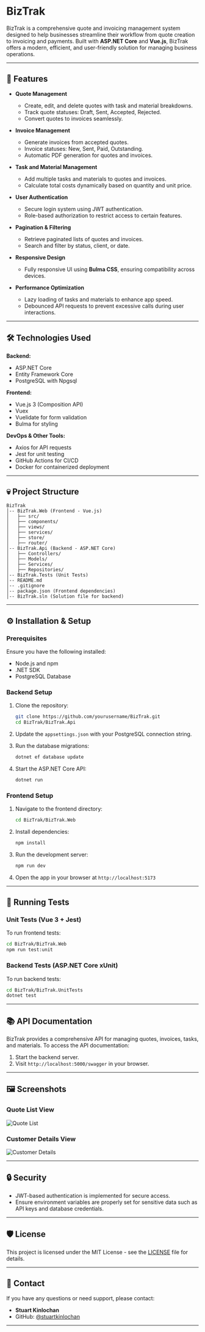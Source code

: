 # BizTrak

BizTrak is a comprehensive quote and invoicing management system designed to help businesses streamline their workflow from quote creation to invoicing and payments. Built with **ASP.NET Core** and **Vue.js**, BizTrak offers a modern, efficient, and user-friendly solution for managing business operations.

---

## 🚀 Features

- **Quote Management**
  - Create, edit, and delete quotes with task and material breakdowns.
  - Track quote statuses: Draft, Sent, Accepted, Rejected.
  - Convert quotes to invoices seamlessly.

- **Invoice Management**
  - Generate invoices from accepted quotes.
  - Invoice statuses: New, Sent, Paid, Outstanding.
  - Automatic PDF generation for quotes and invoices.

- **Task and Material Management**
  - Add multiple tasks and materials to quotes and invoices.
  - Calculate total costs dynamically based on quantity and unit price.

- **User Authentication**
  - Secure login system using JWT authentication.
  - Role-based authorization to restrict access to certain features.

- **Pagination & Filtering**
  - Retrieve paginated lists of quotes and invoices.
  - Search and filter by status, client, or date.

- **Responsive Design**
  - Fully responsive UI using **Bulma CSS**, ensuring compatibility across devices.

- **Performance Optimization**
  - Lazy loading of tasks and materials to enhance app speed.
  - Debounced API requests to prevent excessive calls during user interactions.

---

## 🛠️ Technologies Used

**Backend:**
- ASP.NET Core
- Entity Framework Core
- PostgreSQL with Npgsql

**Frontend:**
- Vue.js 3 (Composition API)
- Vuex
- Vuelidate for form validation
- Bulma for styling

**DevOps & Other Tools:**
- Axios for API requests
- Jest for unit testing
- GitHub Actions for CI/CD
- Docker for containerized deployment

---

## 💀 Project Structure

```
BizTrak
│-- BizTrak.Web (Frontend - Vue.js)
│   ├── src/
│   ├── components/
│   ├── views/
│   ├── services/
│   ├── store/
│   ├── router/
│-- BizTrak.Api (Backend - ASP.NET Core)
│   ├── Controllers/
│   ├── Models/
│   ├── Services/
│   ├── Repositories/
│-- BizTrak.Tests (Unit Tests)
│-- README.md
│-- .gitignore
│-- package.json (Frontend dependencies)
│-- BizTrak.sln (Solution file for backend)
```

---

## ⚙️ Installation & Setup

### Prerequisites

Ensure you have the following installed:

- Node.js and npm
- .NET SDK
- PostgreSQL Database

### Backend Setup

1. Clone the repository:

   ```bash
   git clone https://github.com/yourusername/BizTrak.git
   cd BizTrak/BizTrak.Api
   ```

2. Update the `appsettings.json` with your PostgreSQL connection string.

3. Run the database migrations:

   ```bash
   dotnet ef database update
   ```

4. Start the ASP.NET Core API:

   ```bash
   dotnet run
   ```

### Frontend Setup

1. Navigate to the frontend directory:

   ```bash
   cd BizTrak/BizTrak.Web
   ```

2. Install dependencies:

   ```bash
   npm install
   ```

3. Run the development server:

   ```bash
   npm run dev
   ```

4. Open the app in your browser at `http://localhost:5173`

---

## 🤖 Running Tests

### Unit Tests (Vue 3 + Jest)

To run frontend tests:

```bash
cd BizTrak/BizTrak.Web
npm run test:unit
```

### Backend Tests (ASP.NET Core xUnit)

To run backend tests:

```bash
cd BizTrak/BizTrak.UnitTests
dotnet test
```

---

## 📚 API Documentation

BizTrak provides a comprehensive API for managing quotes, invoices, tasks, and materials. To access the API documentation:

1. Start the backend server.
2. Visit `http://localhost:5000/swagger` in your browser.

---

## 🖼️ Screenshots

### Quote List View
![Quote List](docs/screenshots/quote-list.png)

### Customer Details View
![Customer Details](docs/screenshots/customer-details.png)

---

## 🔒 Security

- JWT-based authentication is implemented for secure access.
- Ensure environment variables are properly set for sensitive data such as API keys and database credentials.

---

## 🛡️ License

This project is licensed under the MIT License - see the [LICENSE](LICENSE) file for details.

---

## 💎 Contact

If you have any questions or need support, please contact:

- **Stuart Kinlochan**  
- GitHub: [@stuartkinlochan](https://github.com/stuartkinlochan)

---

